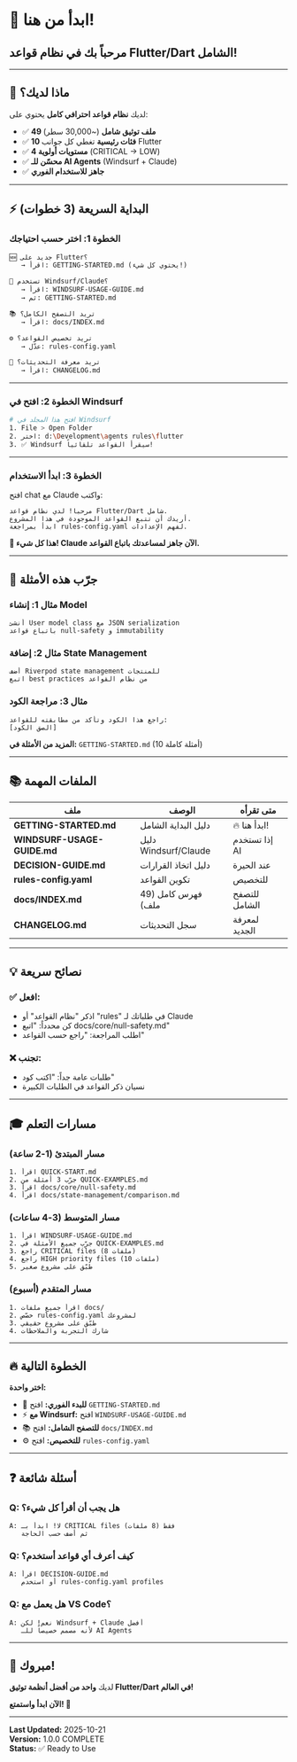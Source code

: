 # 🚀 ابدأ من هنا!

## مرحباً بك في نظام قواعد Flutter/Dart الشامل!

---

## 📝 ماذا لديك؟

لديك **نظام قواعد احترافي كامل** يحتوي على:
- ✅ **49 ملف توثيق شامل** (~30,000 سطر)
- ✅ **10 فئات رئيسية** تغطي كل جوانب Flutter
- ✅ **4 مستويات أولوية** (CRITICAL → LOW)
- ✅ **محسّن للـ AI Agents** (Windsurf + Claude)
- ✅ **جاهز للاستخدام الفوري**

---

## ⚡ البداية السريعة (3 خطوات)

### **الخطوة 1: اختر حسب احتياجك**

```markdown
🆕 جديد على Flutter؟
   → اقرأ: GETTING-STARTED.md (يحتوي كل شيء!)

🤖 تستخدم Windsurf/Claude؟
   → اقرأ: WINDSURF-USAGE-GUIDE.md
   → ثم: GETTING-STARTED.md

📚 تريد التصفح الكامل؟
   → اقرأ: docs/INDEX.md

⚙️ تريد تخصيص القواعد؟
   → عدّل: rules-config.yaml

📝 تريد معرفة التحديثات؟
   → اقرأ: CHANGELOG.md
```

---

### **الخطوة 2: افتح في Windsurf**

```bash
# افتح هذا المجلد في Windsurf
1. File > Open Folder
2. اختر: d:\Development\agents rules\flutter
3. ✅ Windsurf سيقرأ القواعد تلقائياً!
```

---

### **الخطوة 3: ابدأ الاستخدام**

افتح chat مع Claude واكتب:

```
مرحباً! لدي نظام قواعد Flutter/Dart شامل.
أريدك أن تتبع القواعد الموجودة في هذا المشروع.
ابدأ بمراجعة rules-config.yaml لفهم الإعدادات.
```

**🎉 هذا كل شيء! Claude الآن جاهز لمساعدتك باتباع القواعد.**

---

## 🎯 جرّب هذه الأمثلة

### **مثال 1: إنشاء Model**
```
أنشئ User model class مع JSON serialization
باتباع قواعد null-safety و immutability
```

### **مثال 2: إضافة State Management**
```
أضف Riverpod state management للمنتجات
اتبع best practices من نظام القواعد
```

### **مثال 3: مراجعة الكود**
```
راجع هذا الكود وتأكد من مطابقته للقواعد:
[الصق الكود]
```

**المزيد من الأمثلة في:** `GETTING-STARTED.md` (10 أمثلة كاملة)

---

## 📚 الملفات المهمة

| ملف | الوصف | متى تقرأه |
|-----|-------|----------|
| **GETTING-STARTED.md** | دليل البداية الشامل | 🔥 ابدأ هنا! |
| **WINDSURF-USAGE-GUIDE.md** | دليل Windsurf/Claude | إذا تستخدم AI |
| **DECISION-GUIDE.md** | دليل اتخاذ القرارات | عند الحيرة |
| **rules-config.yaml** | تكوين القواعد | للتخصيص |
| **docs/INDEX.md** | فهرس كامل (49 ملف) | للتصفح الشامل |
| **CHANGELOG.md** | سجل التحديثات | لمعرفة الجديد |

---

## 💡 نصائح سريعة

### ✅ **افعل:**
- اذكر "نظام القواعد" أو "rules" في طلباتك لـ Claude
- كن محدداً: "اتبع docs/core/null-safety.md"
- اطلب المراجعة: "راجع حسب القواعد"

### ❌ **تجنب:**
- طلبات عامة جداً: "اكتب كود"
- نسيان ذكر القواعد في الطلبات الكبيرة

---

## 🎓 مسارات التعلم

### **مسار المبتدئ (1-2 ساعة)**
```
1. اقرأ QUICK-START.md
2. جرّب 3 أمثلة من QUICK-EXAMPLES.md
3. اقرأ docs/core/null-safety.md
4. اقرأ docs/state-management/comparison.md
```

### **مسار المتوسط (3-4 ساعات)**
```
1. اقرأ WINDSURF-USAGE-GUIDE.md
2. جرّب جميع الأمثلة في QUICK-EXAMPLES.md
3. راجع CRITICAL files (8 ملفات)
4. راجع HIGH priority files (10 ملفات)
5. طبّق على مشروع صغير
```

### **مسار المتقدم (أسبوع)**
```
1. اقرأ جميع ملفات docs/
2. خصّص rules-config.yaml لمشروعك
3. طبّق على مشروع حقيقي
4. شارك التجربة والملاحظات
```

---

## 🔥 الخطوة التالية

**اختر واحدة:**

- 🎯 **للبدء الفوري:** افتح `GETTING-STARTED.md`
- ⚡ **مع Windsurf:** افتح `WINDSURF-USAGE-GUIDE.md`
- 📚 **للتصفح الشامل:** افتح `docs/INDEX.md`
- ⚙️ **للتخصيص:** افتح `rules-config.yaml`

---

## ❓ أسئلة شائعة

### **Q: هل يجب أن أقرأ كل شيء؟**
```
A: لا! ابدأ بـ CRITICAL files فقط (8 ملفات)
   ثم أضف حسب الحاجة
```

### **Q: كيف أعرف أي قواعد أستخدم؟**
```
A: اقرأ DECISION-GUIDE.md
   أو استخدم rules-config.yaml profiles
```

### **Q: هل يعمل مع VS Code؟**
```
A: نعم! لكن Windsurf + Claude أفضل
   لأنه مصمم خصيصاً للـ AI Agents
```

---

## 🎊 مبروك!

لديك **واحد من أفضل أنظمة توثيق Flutter/Dart في العالم!**

**الآن ابدأ واستمتع! 🚀**

---

**Last Updated:** 2025-10-21  
**Version:** 1.0.0 COMPLETE  
**Status:** ✅ Ready to Use
